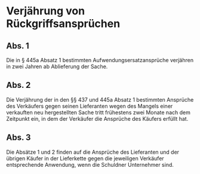 # Verjährung von Rückgriffsansprüchen



## Abs. 1

 Die in § 445a Absatz 1 bestimmten Aufwendungsersatzansprüche verjähren in zwei Jahren ab Ablieferung der Sache.

## Abs. 2

 Die Verjährung der in den §§ 437 und 445a Absatz 1 bestimmten Ansprüche des Verkäufers gegen seinen Lieferanten wegen des Mangels einer verkauften neu hergestellten Sache tritt frühestens zwei Monate nach dem Zeitpunkt ein, in dem der Verkäufer die Ansprüche des Käufers erfüllt hat.

## Abs. 3

 Die Absätze 1 und 2 finden auf die Ansprüche des Lieferanten und der übrigen Käufer in der Lieferkette gegen die jeweiligen Verkäufer entsprechende Anwendung, wenn die Schuldner Unternehmer sind. 

